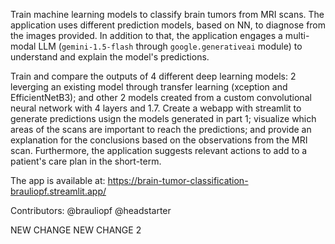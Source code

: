 Train machine learning models to classify brain tumors from MRI scans.
The application uses different prediction models, based on NN, to diagnose from the images provided. In addition to that, the application engages a multi-modal LLM (`gemini-1.5-flash` through `google.generativeai` module) to understand and explain the model's predictions.

Train and compare the outputs of 4 different deep learning models: 2 leverging an existing model through transfer learning (xception and EfficientNetB3); and other 2 models created from a custom convolutional neural network with 4 layers and 1.7.
Create a webapp with streamlit to generate predictions usign the models generated in part 1; visualize which areas of the scans are important to reach the predictions; and provide an explanation for the conclusions based on the observations from the MRI scan.
Furthermore, the application suggests relevant actions to add to a patient's care plan in the short-term.

The app is available at: https://brain-tumor-classification-brauliopf.streamlit.app/

Contributors:
@brauliopf
@headstarter

NEW CHANGE
NEW CHANGE 2
